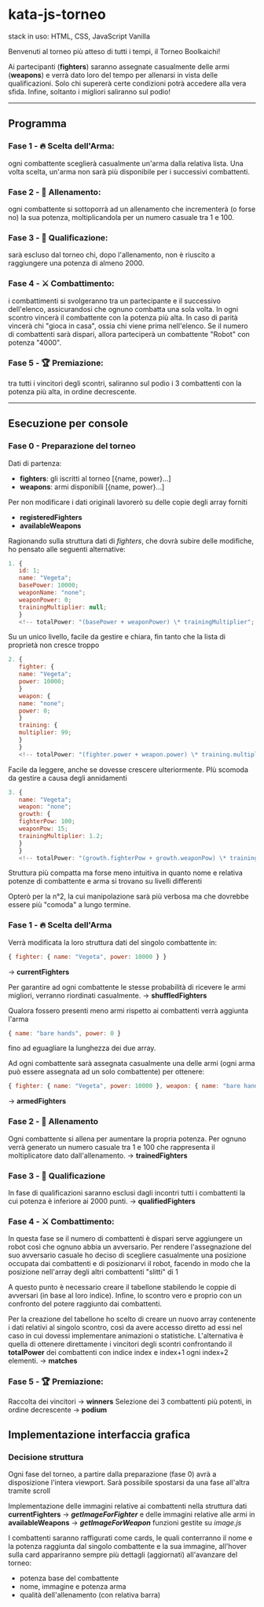 # kata-js-torneo

stack in uso: HTML, CSS, JavaScript Vanilla

Benvenuti al torneo più atteso di tutti i tempi,
il Torneo Boolkaichi!

Ai partecipanti (**fighters**) saranno assegnate casualmente delle armi (**weapons**) e verrà dato loro del tempo per allenarsi in vista delle qualificazioni. Solo chi supererà certe condizioni potrà accedere alla vera sfida. Infine, soltanto i migliori saliranno sul podio!

---

## Programma

### Fase 1 - 🔥 Scelta dell'Arma:

ogni combattente sceglierà casualmente un'arma dalla relativa lista. Una volta scelta, un'arma non sarà più disponibile per i successivi combattenti.

### Fase 2 - 💪 Allenamento:

ogni combattente si sottoporrà ad un allenamento che incrementerà (o forse no) la sua potenza, moltiplicandola per un numero casuale tra 1 e 100.

### Fase 3 - 🎯 Qualificazione:

sarà escluso dal torneo chi, dopo l'allenamento, non è riuscito a raggiungere una potenza di almeno 2000.

### Fase 4 - ⚔️ Combattimento:

i combattimenti si svolgeranno tra un partecipante e il successivo dell'elenco, assicurandosi che ognuno combatta una sola volta.
In ogni scontro vincerà il combattente con la potenza più alta. In caso di parità vincerà chi "gioca in casa", ossia chi viene prima nell'elenco.
Se il numero di combattenti sarà dispari, allora parteciperà un combattente "Robot" con potenza "4000".

### Fase 5 - 🏆 Premiazione:

tra tutti i vincitori degli scontri, saliranno sul podio i 3 combattenti con la potenza più alta, in ordine decrescente.

---

## Esecuzione per console

### Fase 0 - Preparazione del torneo

Dati di partenza:

- **fighters**: gli iscritti al torneo [{name, power}...]
- **weapons**: armi disponibili [{name, power}...]

Per non modificare i dati originali lavorerò su delle copie degli array forniti

- **registeredFighters**
- **availableWeapons**

Ragionando sulla struttura dati di _fighters_, che dovrà subire delle modifiche, ho pensato alle seguenti alternative:

```js
1. {
   id: 1;
   name: "Vegeta";
   basePower: 10000;
   weaponName: "none";
   weaponPower: 0;
   trainingMultiplier: null;
   }
   <!-- totalPower: "(basePower + weaponPower) \* trainingMultiplier"; -->
```

Su un unico livello, facile da gestire e chiara, fin tanto che la lista di proprietà non cresce troppo

```js
2. {
   fighter: {
   name: "Vegeta";
   power: 10000;
   }
   weapon: {
   name: "none";
   power: 0;
   }
   training: {
   multiplier: 99;
   }
   }
   <!-- totalPower: "(fighter.power + weapon.power) \* training.multiplier"; -->
```

Facile da leggere, anche se dovesse crescere ulteriormente. PIù scomoda da gestire a causa degli annidamenti

```js
3. {
   name: "Vegeta";
   weapon: "none";
   growth: {
   fighterPow: 100;
   weaponPow: 15;
   trainingMultiplier: 1.2;
   }
   }
   <!-- totalPower: "(growth.fighterPow + growth.weaponPow) \* training.Mod"; -->
```

Struttura più compatta ma forse meno intuitiva in quanto nome e relativa potenze di combattente e arma si trovano su livelli differenti

Opterò per la n°2, la cui manipolazione sarà più verbosa ma che dovrebbe essere più "comoda" a lungo termine.

### Fase 1 - 🔥 Scelta dell'Arma

Verrà modificata la loro struttura dati del singolo combattente in:

```js
{ fighter: { name: "Vegeta", power: 10000 } }
```

-> **currentFighters**

Per garantire ad ogni combattente le stesse probabilità di ricevere le armi migliori, verranno riordinati casualmente.
-> **shuffledFighters**

Qualora fossero presenti meno armi rispetto ai combattenti verrà aggiunta l'arma

```js
{ name: "bare hands", power: 0 }
```

fino ad eguagliare la lunghezza dei due array.

Ad ogni combattente sarà assegnata casualmente una delle armi (ogni arma può essere assegnata ad un solo combattente) per ottenere:

```js
{ fighter: { name: "Vegeta", power: 10000 }, weapon: { name: "bare hand", power: 0 } }
```

-> **armedFighters**

### Fase 2 - 💪 Allenamento

Ogni combattente si allena per aumentare la propria potenza.
Per ognuno verrà generato un numero casuale tra 1 e 100 che rappresenta il moltiplicatore dato dall'allenamento.
-> **trainedFighters**

### Fase 3 - 🎯 Qualificazione

In fase di qualificazioni saranno esclusi dagli incontri tutti i combattenti la cui potenza è inferiore ai 2000 punti.
-> **qualifiedFighters**

### Fase 4 - ⚔️ Combattimento:

In questa fase se il numero di combattenti è dispari serve aggiungere un robot così che ognuno abbia un avversario.
Per rendere l'assegnazione del suo avversario casuale ho deciso di scegliere casualmente una posizione occupata dai combattenti e di posizionarvi il robot, facendo in modo che la posizione nell'array degli altri combattenti "slitti" di 1

A questo punto è necessario creare il tabellone stabilendo le coppie di avversari (in base al loro indice).
Infine, lo scontro vero e proprio con un confronto del potere raggiunto dai combattenti.

Per la creazione del tabellone ho scelto di creare un nuovo array contenente i dati relativi al singolo scontro, così da avere accesso diretto ad essi nel caso in cui dovessi implementare animazioni o statistiche. L'alternativa è quella di ottenere direttamente i vincitori degli scontri confrontando il **totalPower** dei combattenti con indice index e index+1 ogni index+2 elementi.
-> **matches**

### Fase 5 - 🏆 Premiazione:

Raccolta dei vincitori
-> **winners**
Selezione dei 3 combattenti più potenti, in ordine decrescente
-> **podium**

## Implementazione interfaccia grafica

### Decisione struttura

Ogni fase del torneo, a partire dalla preparazione (fase 0) avrà a disposizione l'intera viewport. Sarà possibile spostarsi da una fase all'altra tramite scroll

<!-- e bottoni. Un pulsante personalizzato in base alla fase in cui ci si trova permetterà la visualizzazione di dati secondari o avvierà animazioni, andando a modificare la schermata relativa alla fase in corso. -->

Implementazione delle immagini relative ai combattenti nella struttura dati **currentFighters**
-> **_getImageForFighter_**
e delle immagini relative alle armi in **availableWeapons**
-> **_getImageForWeapon_**
funzioni gestite su _image.js_

I combattenti saranno raffigurati come cards, le quali conterranno il nome e la potenza raggiunta dal singolo combattente e la sua immagine, all'hover sulla card appariranno sempre più dettagli (aggiornati) all'avanzare del torneo:

- potenza base del combattente
- nome, immagine e potenza arma
- qualità dell'allenamento (con relativa barra)
